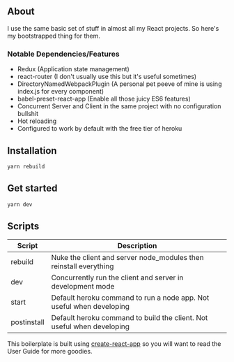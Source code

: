 ## About

I use the same basic set of stuff in almost all my React projects. So here's my bootstrapped thing for them.

### Notable Dependencies/Features
* Redux (Application state management)
* react-router (I don't usually use this but it's useful sometimes)
* DirectoryNamedWebpackPlugin (A personal pet peeve of mine is using index.js for every component)
* babel-preset-react-app (Enable all those juicy ES6 features)
* Concurrent Server and Client in the same project with no configuration bullshit
* Hot reloading
* Configured to work by default with the free tier of heroku

## Installation

```bash
yarn rebuild
```

## Get started

```bash
yarn dev
```

## Scripts
| Script | Description |
|---|---|
| rebuild | Nuke the client and server node_modules then reinstall everything |
| dev | Concurrently run the client and server in development mode |
| start | Default heroku command to run a node app. Not useful when developing |
| postinstall | Default heroku command to build the client. Not useful when developing |

This boilerplate is built using [create-react-app](https://github.com/facebookincubator/create-react-app) so you will want to read the User Guide for more goodies.